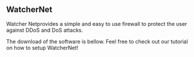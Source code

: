## WatcherNet
Watcher Netprovides a simple and easy to use firewall to protect the user against DDoS and DoS attacks. 

The download of the software is bellow. Feel free to check out our tutorial on how to setup WatcherNet!
